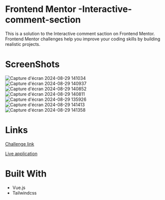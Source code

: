 # Frontend Mentor -Interactive-comment-section

This is a solution to the Interactive comment saction on Frontend Mentor. Frontend Mentor challenges help you improve your coding skills by building realistic projects.

# ScreenShots


![Capture d'écran 2024-08-29 141034](https://github.com/user-attachments/assets/328d4280-4695-4179-a747-383c156de171)
![Capture d'écran 2024-08-29 140937](https://github.com/user-attachments/assets/261c478e-f72e-4ded-b502-bc04f741e0e9)
![Capture d'écran 2024-08-29 140852](https://github.com/user-attachments/assets/a4b8f169-4bec-4f56-a471-7eccfd60e83a)
![Capture d'écran 2024-08-29 140811](https://github.com/user-attachments/assets/032ea805-bbb2-4f33-bc7e-53a71018148b)
![Capture d'écran 2024-08-29 135926](https://github.com/user-attachments/assets/ef6fa95f-ab88-4210-85ec-01fb97b2cb87)
![Capture d'écran 2024-08-29 141413](https://github.com/user-attachments/assets/04d19f57-b200-43a4-bbd4-0b79b0cd044f)
![Capture d'écran 2024-08-29 141358](https://github.com/user-attachments/assets/828b856b-00bd-4dab-acd3-8be0fb7be68c)

# Links

[ Challenge link ](https://www.frontendmentor.io/challenges/interactive-comments-section-iG1RugEG9/hub)


[ Live application ](https://zaki-comment-section-challenge.netlify.app)

# Built With

* Vue.js
* Tailwindcss
  


